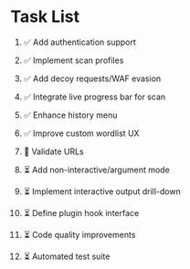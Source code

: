 # Task List

1. ✅ Add authentication support

2. ✅ Implement scan profiles

3. ✅ Add decoy requests/WAF evasion

4. ✅ Integrate live progress bar for scan

5. ✅ Enhance history menu

6. ✅ Improve custom wordlist UX

7. 🔄 Validate URLs

8. ⏳ Add non-interactive/argument mode

9. ⏳ Implement interactive output drill-down

10. ⏳ Define plugin hook interface

11. ⏳ Code quality improvements

12. ⏳ Automated test suite


